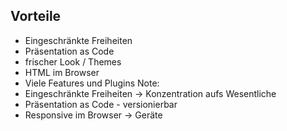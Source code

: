 ## <i class="fa fa-plus-circle" aria-hidden="true"></i> Vorteile
- Eingeschränkte Freiheiten<!-- .element: class="fragment" -->
- Präsentation as Code<!-- .element: class="fragment" -->
- frischer Look / Themes<!-- .element: class="fragment" -->
- HTML im Browser<!-- .element: class="fragment" -->
- Viele Features und Plugins<!-- .element: class="fragment" -->
Note:
- Eingeschränkte Freiheiten -> Konzentration aufs Wesentliche
- Präsentation as Code - versionierbar
- Responsive im Browser -> Geräte
